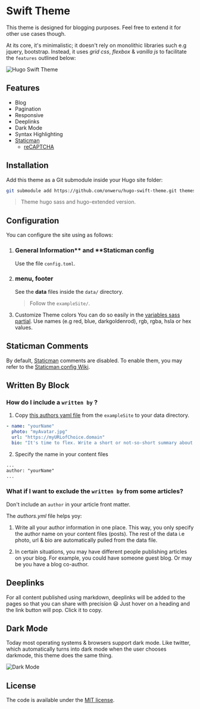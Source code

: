 # Swift Theme

This theme is designed for blogging purposes. Feel free to extend it for other
use cases though.

At its core, it's minimalistic; it doesn't rely on monolithic libraries such e.g
jquery, bootstrap. Instead, it uses *grid css*, *flexbox* & *vanilla js* to
facilitate the `features` outlined below:

![Hugo Swift Theme](https://github.com/onweru/hugo-swift-theme/blob/master/images/screenshot.png)

## Features

* Blog
* Pagination
* Responsive
* Deeplinks
* Dark Mode
* Syntax Highlighting
* [Staticman](#staticman-comments)
  * [reCAPTCHA](https://developers.google.com/recaptcha/docs/display)

## Installation

Add this theme as a Git submodule inside your Hugo site folder:

```bash
git submodule add https://github.com/onweru/hugo-swift-theme.git themes/hugo-swift-theme
```

> Theme hugo sass and hugo-extended version.

## Configuration

You can configure the site using as follows:

1. ### General Information** and **Staticman config

    Use the file `config.toml`.
2. ### menu, footer

    See the **data** files inside the `data/` directory.

    > Follow the `exampleSite/`.
3. Customize Theme colors
    You can do so easily in the [variables sass partial](https://github.com/onweru/hugo-swift-theme/blob/e5af8a1414cd8e1ec5a0817f8e5eb8c8c98e2676/assets/sass/_variables.sass#L13-L21). Use names (e.g red, blue, darkgoldenrod), rgb, rgba, hsla or hex values.
    

## Staticman Comments

By default, [Staticman](https://staticman.net) comments are disabled.
To enable them, you may refer to the
[Staticman config Wiki](https://github.com/onweru/hugo-swift-theme/wiki/staticman-config).

## Written By Block

### How do I include a `written by` ?

  1. Copy [this authors yaml file](https://github.com/onweru/hugo-swift-theme/blob/master/exampleSite/data/authors.yml) from the `exampleSite` to your data directory.

  ```yaml
  - name: "yourName"
    photo: "myAvatar.jpg"
    url: "https://myURLofChoice.domain"
    bio: "It's time to flex. Write a short or not-so-short summary about yourself."
  ```

  2. Specify the name in your content files

  ```markdown
  ...
  author: "yourName"
  ...
  ```
### What if I want to exclude the `written by` from some articles?

Don't include an `author` in your article front matter.

The *authors.yml* file helps yoy:

  1. Write all your author information in one place. This way, you only specify the author name on your content files (posts). The rest of the data i.e photo, url & bio are automatically pulled from the data file.

  2. In certain situations, you may have different people publishing articles on your blog. For example, you could have someone guest blog. Or may be you have a blog co-author.


## Deeplinks

For all content published using markdown, deeplinks will be added to the pages
so that you can share with precision :smiley: Just   hover on a heading and the
link button will pop. Click it to copy.

## Dark Mode

Today most operating systems & browsers support dark mode. Like twitter, which
automatically turns into dark mode when the user chooses darkmode, this theme
does the same thing.

![Dark Mode](https://github.com/onweru/hugo-swift-theme/blob/master/images/darkmode.jpg)

## License

The code is available under the
[MIT license](https://github.com/onweru/hugo-swift-theme/blob/master/LICENSE.md).

